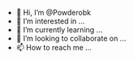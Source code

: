 - 👋 Hi, I’m @Powderobk
- 👀 I’m interested in ...
- 🌱 I’m currently learning ...
- 💞️ I’m looking to collaborate on ...
- 📫 How to reach me ...

<!---
Powderobk/Powderobk is a ✨ special ✨ repository because its `README.md` (this file) appears on your GitHub profile.
You can click the Preview link to take a look at your changes.
--->
